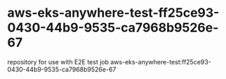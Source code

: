 # aws-eks-anywhere-test-ff25ce93-0430-44b9-9535-ca7968b9526e-67
repository for use with E2E test job aws-eks-anywhere-test:ff25ce93-0430-44b9-9535-ca7968b9526e-67
